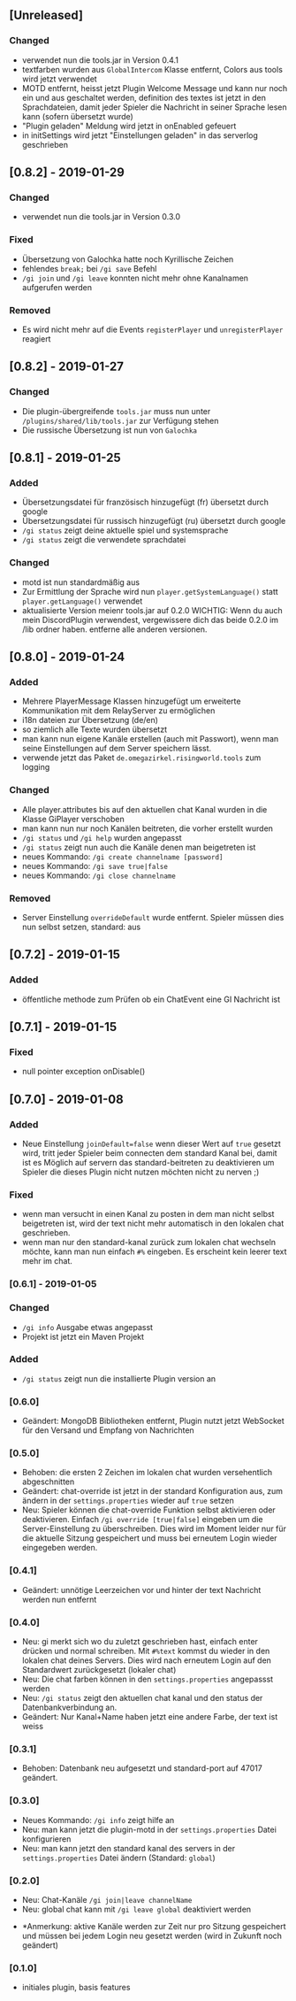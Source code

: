 ## [Unreleased]
### Changed
- verwendet nun die tools.jar in Version 0.4.1
- textfarben wurden aus `GlobalIntercom` Klasse entfernt, Colors aus tools wird jetzt verwendet
- MOTD entfernt, heisst jetzt Plugin Welcome Message und kann nur noch ein und aus geschaltet werden, definition des textes ist jetzt in den Sprachdateien, damit jeder Spieler die Nachricht in seiner Sprache lesen kann (sofern übersetzt wurde)
- "Plugin geladen" Meldung wird jetzt in onEnabled gefeuert
- in initSettings wird jetzt "Einstellungen geladen" in das serverlog geschrieben

## [0.8.2] - 2019-01-29
### Changed
- verwendet nun die tools.jar in Version 0.3.0

### Fixed
- Übersetzung von Galochka hatte noch Kyrillische Zeichen
- fehlendes `break;` bei `/gi save` Befehl
- `/gi join` und `/gi leave` konnten nicht mehr ohne Kanalnamen aufgerufen werden

### Removed
- Es wird nicht mehr auf die Events `registerPlayer` und `unregisterPlayer` reagiert

## [0.8.2] - 2019-01-27
### Changed
- Die plugin-übergreifende `tools.jar` muss nun unter `/plugins/shared/lib/tools.jar` zur Verfügung stehen
- Die russische Übersetzung ist nun von `Galochka`

## [0.8.1] - 2019-01-25
### Added
- Übersetzungsdatei für französisch hinzugefügt (fr) übersetzt durch google
- Übersetzungsdatei für russisch hinzugefügt (ru) übersetzt durch google
- `/gi status` zeigt deine aktuelle spiel und systemsprache
- `/gi status` zeigt die verwendete sprachdatei

### Changed
- motd ist nun standardmäßig aus
- Zur Ermittlung der Sprache wird nun `player.getSystemLanguage()` statt `player.getLanguage()` verwendet
- aktualisierte Version meienr tools.jar auf 0.2.0 WICHTIG: Wenn du auch mein DiscordPlugin verwendest, vergewissere dich das beide 0.2.0 im /lib ordner haben. entferne alle anderen versionen.

## [0.8.0] - 2019-01-24
### Added
- Mehrere PlayerMessage Klassen hinzugefügt um erweiterte Kommunikation mit dem RelayServer zu ermöglichen
- i18n dateien zur Übersetzung (de/en)
- so ziemlich alle Texte wurden übersetzt
- man kann nun eigene Kanäle erstellen (auch mit Passwort), wenn man seine Einstellungen auf dem Server speichern lässt.
- verwende jetzt das Paket `de.omegazirkel.risingworld.tools` zum logging

### Changed
- Alle player.attributes bis auf den aktuellen chat Kanal wurden in die Klasse GiPlayer verschoben
- man kann nun nur noch Kanälen beitreten, die vorher erstellt wurden
- `/gi status` und `/gi help` wurden angepasst
- `/gi status` zeigt nun auch die Kanäle denen man beigetreten ist
- neues Kommando: `/gi create channelname [password]`
- neues Kommando: `/gi save true|false`
- neues Kommando: `/gi close channelname`

### Removed
- Server Einstellung `overrideDefault` wurde entfernt. Spieler müssen dies nun selbst setzen, standard: aus

## [0.7.2] - 2019-01-15
### Added
- öffentliche methode zum Prüfen ob ein ChatEvent eine GI Nachricht ist

## [0.7.1] - 2019-01-15
### Fixed
- null pointer exception onDisable()

## [0.7.0] - 2019-01-08
### Added
- Neue Einstellung `joinDefault=false` wenn dieser Wert auf `true` gesetzt wird, tritt jeder Spieler beim connecten dem standard Kanal bei, damit ist es Möglich auf servern das standard-beitreten zu deaktivieren um Spieler die dieses Plugin nicht nutzen möchten nicht zu nerven ;)
### Fixed
- wenn man versucht in einen Kanal zu posten in dem man nicht selbst beigetreten ist, wird der text nicht mehr automatisch in den lokalen chat geschrieben.
- wenn man nur den standard-kanal zurück zum lokalen chat wechseln möchte, kann man nun einfach `#%` eingeben. Es erscheint kein leerer text mehr im chat.

### [0.6.1] - 2019-01-05
### Changed
- `/gi info` Ausgabe etwas angepasst
- Projekt ist jetzt ein Maven Projekt

### Added
- `/gi status` zeigt nun die installierte Plugin version an

### [0.6.0]
- Geändert: MongoDB Bibliotheken entfernt, Plugin nutzt jetzt WebSocket für den Versand und Empfang von Nachrichten

### [0.5.0]
- Behoben: die ersten 2 Zeichen im lokalen chat wurden versehentlich abgeschnitten
- Geändert: chat-override ist jetzt in der standard Konfiguration aus, zum ändern in der `settings.properties` wieder auf `true` setzen
- Neu: Spieler können die chat-override Funktion selbst aktivieren oder deaktivieren. Einfach `/gi override [true|false]` eingeben um die Server-Einstellung zu überschreiben. Dies wird im Moment leider nur für die aktuelle Sitzung gespeichert und muss bei erneutem Login wieder eingegeben werden.

### [0.4.1]
- Geändert: unnötige Leerzeichen vor und hinter der text Nachricht werden nun entfernt

### [0.4.0]
- Neu: gi merkt sich wo du zuletzt geschrieben hast, einfach enter drücken und normal schreiben. Mit `#%text` kommst du wieder in den lokalen chat deines Servers. Dies wird nach erneutem Login auf den Standardwert zurückgesetzt (lokaler chat)
- Neu: Die chat farben können in den `settings.properties` angepassst werden
- Neu: `/gi status` zeigt den aktuellen chat kanal und den status der Datenbankverbindung an.
- Geändert: Nur Kanal+Name haben jetzt eine andere Farbe, der text ist weiss

### [0.3.1]
- Behoben: Datenbank neu aufgesetzt und standard-port auf 47017 geändert.

### [0.3.0]
- Neues Kommando: `/gi info` zeigt hilfe an
- Neu: man kann jetzt die plugin-motd in der `settings.properties` Datei konfigurieren
- Neu: man kann jetzt den standard kanal des servers in der `settings.properties` Datei ändern (Standard: `global`)

### [0.2.0]
- Neu: Chat-Kanäle `/gi join|leave channelName`
- Neu: global chat kann mit `/gi leave global` deaktiviert werden

* *Anmerkung: aktive Kanäle werden zur Zeit nur pro Sitzung gespeichert und müssen bei jedem Login neu gesetzt werden (wird in Zukunft noch geändert)

### [0.1.0]
- initiales plugin, basis features